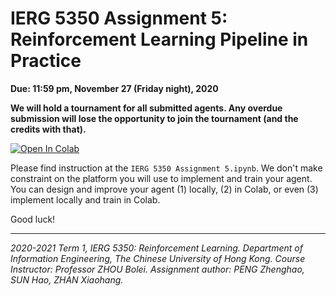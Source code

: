# IERG 5350 Assignment 5: Reinforcement Learning Pipeline in Practice

**Due: 11:59 pm, November 27 (Friday night), 2020**

**We will hold a tournament for all submitted agents. Any overdue submission will lose the opportunity to join the tournament (and the credits with that).**


[![Open In Colab](https://colab.research.google.com/assets/colab-badge.svg)](https://colab.research.google.com/github/cuhkrlcourse/ierg5350-assignment/blob/master/assignment5/IERG%205350%20Assignment%205.ipynb)


Please find instruction at the `IERG 5350 Assignment 5.ipynb`. We don't make constraint on the platform you will use to implement and train your agent. You can design and improve your agent (1) locally, (2) in Colab, or even (3) implement locally and train in Colab.

Good luck!

------
*2020-2021 Term 1, IERG 5350: Reinforcement Learning. Department of Information Engineering, The Chinese University of
Hong Kong. Course Instructor: Professor ZHOU Bolei. Assignment author: PENG Zhenghao, SUN Hao, ZHAN Xiaohang.*
